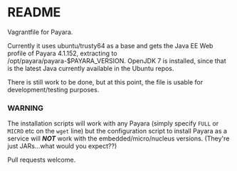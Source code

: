 # README #

Vagrantfile for Payara.

Currently it uses ubuntu/trusty64 as a base and gets the Java EE Web profile of Payara 4.1.152, extracting to /opt/payara/payara-$PAYARA_VERSION. OpenJDK 7 is installed, since that is the latest Java currently available in the Ubuntu repos.

There is still work to be done, but at this point, the file is usable for development/testing purposes.

### WARNING
The installation scripts will work with any Payara (simply specify `FULL` or `MICRO` etc on the `wget` line) but the configuration script to install Payara as a service will ***NOT*** work with the embedded/micro/nucleus versions. (They're just JARs...what would you expect??)

Pull requests welcome.
